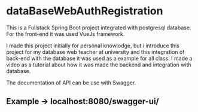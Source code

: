 # dataBaseWebAuthRegistration

This is a Fullstack Spring Boot project integrated with postgresql database. For the front-end it was used VueJs framework.

I made this project initially for personal knowlodge, but i introduce this project for my database web teacher at university and this integration of back-end with the database it was used as a example for all class. I made a video as a tutorial about how it was made the backend and integration with database.

The documentation of API can be use with Swagger. 

## Example -> localhost:8080/swagger-ui/
